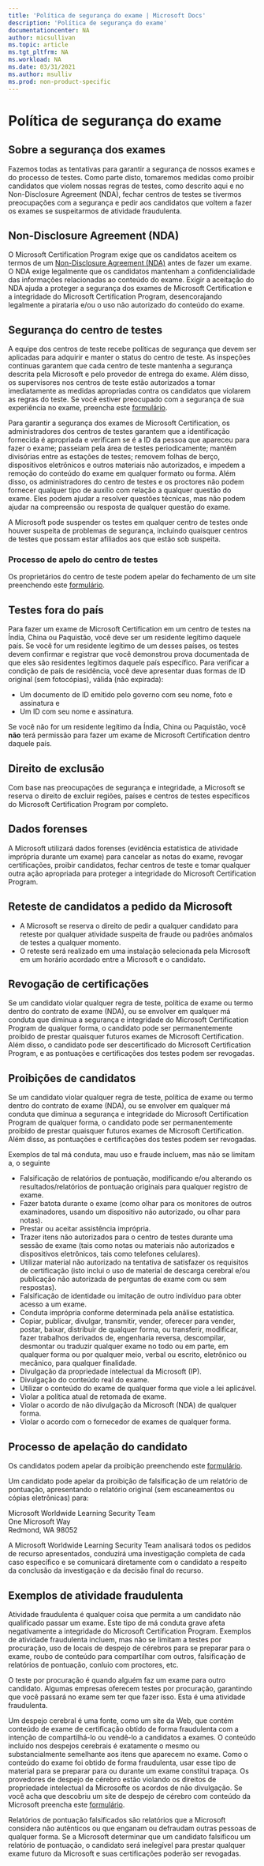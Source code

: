 ```yaml
---
title: 'Política de segurança do exame | Microsoft Docs'
description: 'Política de segurança do exame' 
documentationcenter: NA 
author: micsullivan
ms.topic: article
ms.tgt_pltfrm: NA
ms.workload: NA
ms.date: 03/31/2021
ms.author: msulliv
ms.prod: non-product-specific
---
```

# Política de segurança do exame

## Sobre a segurança dos exames

Fazemos todas as tentativas para garantir a segurança de nossos exames e do processo de testes. Como parte disto, tomaremos medidas como proibir candidatos que violem nossas regras de testes, como descrito aqui e no Non-Disclosure Agreement (NDA), fechar centros de testes se tivermos preocupações com a segurança e pedir aos candidatos que voltem a fazer os exames se suspeitarmos de atividade fraudulenta.

## Non-Disclosure Agreement (NDA)

O Microsoft Certification Program exige que os candidatos aceitem os termos de um [Non-Disclosure Agreement (NDA)](/learn/certifications/microsoft-exam-non-disclosure-acordement) antes de fazer um exame. O NDA exige legalmente que os candidatos mantenham a confidencialidade das informações relacionadas ao conteúdo do exame. Exigir a aceitação do NDA ajuda a proteger a segurança dos exames de Microsoft Certification e a integridade do Microsoft Certification Program, desencorajando legalmente a pirataria e/ou o uso não autorizado do conteúdo do exame.

## Segurança do centro de testes

A equipe dos centros de teste recebe políticas de segurança que devem ser aplicadas para adquirir e manter o status do centro de teste. As inspeções contínuas garantem que cada centro de teste mantenha a segurança descrita pela Microsoft e pelo provedor de entrega do exame. Além disso, os supervisores nos centros de teste estão autorizados a tomar imediatamente as medidas apropriadas contra os candidatos que violarem as regras do teste. Se você estiver preocupado com a segurança de sua experiência no exame, preencha este [formulário](https://aka.ms/wwlcertsecurity).

Para garantir a segurança dos exames de Microsoft Certification, os administradores dos centros de testes garantem que a identificação fornecida é apropriada e verificam se é a ID da pessoa que apareceu para fazer o exame; passeiam pela área de testes periodicamente; mantêm divisórias entre as estações de testes; removem folhas de berço, dispositivos eletrônicos e outros materiais não autorizados, e impedem a remoção do conteúdo do exame em qualquer formato ou forma. Além disso, os administradores do centro de testes e os proctores não podem fornecer qualquer tipo de auxílio com relação a qualquer questão do exame. Eles podem ajudar a resolver questões técnicas, mas não podem ajudar na compreensão ou resposta de qualquer questão do exame.

A Microsoft pode suspender os testes em qualquer centro de testes onde houver suspeita de problemas de segurança, incluindo quaisquer centros de testes que possam estar afiliados aos que estão sob suspeita.

### Processo de apelo do centro de testes

Os proprietários do centro de teste podem apelar do fechamento de um site preenchendo este [formulário](https://aka.ms/wwlcertsecurity).

## Testes fora do país

Para fazer um exame de Microsoft Certification  em um centro de testes na Índia, China ou Paquistão, você deve ser um residente legítimo daquele país. Se você for um residente legítimo de um desses países, os testes devem confirmar e registrar que você demonstrou prova documentada de que eles são residentes legítimos daquele país específico. Para verificar a condição de país de residência, você deve apresentar duas formas de ID original (sem fotocópias), válida (não expirada):

- Um documento de ID emitido pelo governo com seu nome, foto e assinatura e  
- Um ID com seu nome e assinatura.

Se você não for um residente legítimo da Índia, China ou Paquistão, você **não** terá permissão para fazer um exame de Microsoft Certification dentro daquele país.

## Direito de exclusão

Com base nas preocupações de segurança e integridade, a Microsoft se reserva o direito de excluir regiões, países e centros de testes específicos do Microsoft Certification Program por completo.

## Dados forenses

A Microsoft utilizará dados forenses (evidência estatística de atividade imprópria durante um exame) para cancelar as notas do exame, revogar certificações, proibir candidatos, fechar centros de teste e tomar qualquer outra ação apropriada para proteger a integridade do Microsoft Certification Program. 

## Reteste de candidatos a pedido da Microsoft

- A Microsoft se reserva o direito de pedir a qualquer candidato para reteste por qualquer atividade suspeita de fraude ou padrões anômalos de testes a qualquer momento.
- O reteste será realizado em uma instalação selecionada pela Microsoft em um horário acordado entre a Microsoft e o candidato.

## Revogação de certificações

Se um candidato violar qualquer regra de teste, política de exame ou termo dentro do contrato de exame (NDA), ou se envolver em qualquer má conduta que diminua a segurança e integridade do Microsoft Certification Program de qualquer forma, o candidato pode ser permanentemente proibido de prestar quaisquer futuros exames de Microsoft Certification. Além disso, o candidato pode ser descertificado do Microsoft Certification Program, e as pontuações e certificações dos testes podem ser revogadas.

## Proibições de candidatos

Se um candidato violar qualquer regra de teste, política de exame ou termo dentro do contrato de exame (NDA), ou se envolver em qualquer má conduta que diminua a segurança e integridade do Microsoft Certification Program de qualquer forma, o candidato pode ser permanentemente proibido de prestar quaisquer futuros exames de Microsoft Certification. Além disso, as pontuações e certificações dos testes podem ser revogadas.

Exemplos de tal má conduta, mau uso e fraude incluem, mas não se limitam a, o seguinte

- Falsificação de relatórios de pontuação, modificando e/ou alterando os resultados/relatórios de pontuação originais para qualquer registro de exame.
- Fazer batota durante o exame (como olhar para os monitores de outros examinadores, usando um dispositivo não autorizado, ou olhar para notas).
- Prestar ou aceitar assistência imprópria.
- Trazer itens não autorizados para o centro de testes durante uma sessão de exame (tais como notas ou materiais não autorizados e dispositivos eletrônicos, tais como telefones celulares).
- Utilizar material não autorizado na tentativa de satisfazer os requisitos de certificação (isto inclui o uso de material de descarga cerebral e/ou publicação não autorizada de perguntas de exame com ou sem respostas).
- Falsificação de identidade ou imitação de outro indivíduo para obter acesso a um exame.
- Conduta imprópria conforme determinada pela análise estatística.
- Copiar, publicar, divulgar, transmitir, vender, oferecer para vender, postar, baixar, distribuir de qualquer forma, ou transferir, modificar, fazer trabalhos derivados de, engenharia reversa, descompilar, desmontar ou traduzir qualquer exame no todo ou em parte, em qualquer forma ou por qualquer meio, verbal ou escrito, eletrônico ou mecânico, para qualquer finalidade.
- Divulgação da propriedade intelectual da Microsoft (IP).
- Divulgação do conteúdo real do exame.
- Utilizar o conteúdo do exame de qualquer forma que viole a lei aplicável.
- Violar a política atual de retomada de exame.
- Violar o acordo de não divulgação da Microsoft (NDA) de qualquer forma.
- Violar o acordo com o fornecedor de exames de qualquer forma.

## Processo de apelação do candidato

Os candidatos podem apelar da proibição preenchendo este [formulário](https://aka.ms/wwlcertsecurity).

Um candidato pode apelar da proibição de falsificação de um relatório de pontuação, apresentando o relatório original (sem escaneamentos ou cópias eletrônicas) para:

  Microsoft Worldwide Learning Security Team  
  One Microsoft Way  
  Redmond, WA 98052

A Microsoft Worldwide Learning Security Team analisará todos os pedidos de recurso apresentados, conduzirá uma investigação completa de cada caso específico e se comunicará diretamente com o candidato a respeito da conclusão da investigação e da decisão final do recurso.

## Exemplos de atividade fraudulenta

Atividade fraudulenta é qualquer coisa que permita a um candidato não qualificado passar um exame. Este tipo de má conduta grave afeta negativamente a integridade do Microsoft Certification Program. Exemplos de atividade fraudulenta incluem, mas não se limitam a testes por procuração, uso de locais de despejo de cérebros para se preparar para o exame, roubo de conteúdo para compartilhar com outros, falsificação de relatórios de pontuação, conluio com proctores, etc.

O teste por procuração é quando alguém faz um exame para outro candidato. Algumas empresas oferecem testes por procuração, garantindo que você passará no exame sem ter que fazer isso. Esta é uma atividade fraudulenta. 

Um despejo cerebral é uma fonte, como um site da Web, que contém conteúdo de exame de certificação obtido de forma fraudulenta com a intenção de compartilhá-lo ou vendê-lo a candidatos a exames. O conteúdo incluído nos despejos cerebrais é exatamente o mesmo ou substancialmente semelhante aos itens que aparecem no exame. Como o conteúdo do exame foi obtido de forma fraudulenta, usar esse tipo de material para se preparar para ou durante um exame constitui trapaça. Os provedores de despejo de cérebro estão violando os  direitos de propriedade intelectual da Microsofte os acordos de não divulgação. Se você acha que descobriu um site de despejo de cérebro com conteúdo da Microsoft preencha este [formulário](https://aka.ms/wwlcertsecurity).

Relatórios de pontuação falsificados são relatórios que a Microsoft considera não autênticos ou que enganam ou defraudam outras pessoas de qualquer forma. Se a Microsoft determinar que um candidato falsificou um relatório de pontuação, o candidato será inelegível para prestar qualquer exame futuro da Microsoft e suas certificações poderão ser revogadas.
